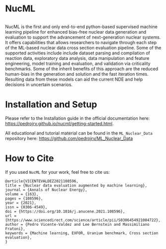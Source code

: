 # NucML

[![<pedrojrv>](https://circleci.com/gh/pedrojrv/nucml.svg?style=svg)](https://app.circleci.com/pipelines/github/pedrojrv/nucml)

NucML is the first and only end-to-end python-based supervised machine learning pipeline for enhanced bias-free nuclear data generation and evaluation to support the advancement of next-generation nuclear systems. It offers capabilities that allows researchers to navigate through each step of the ML-based nuclear data cross section evaluation pipeline. Some of the supported activities include include dataset parsing and compilation of reaction data, exploratory data analysis, data manipulation and feature engineering, model training and evaluation, and validation via criticality benchmarks. Some of the inherit benefits of this approach are the reduced human-bias in the generation and solution and the fast iteration times. Resulting data from these models can aid the current NDE and help decisions in uncertain scenarios.


# Installation and Setup

Please refer to the Installation guide in the official documentation here: https://pedrojrv.github.io/nucml/getting-started.html.

All educational and tutorial material can be found in the `ML_Nuclear_Data` repository here: https://github.com/pedrojrv/ML_Nuclear_Data

# How to Cite

If you used `NucML` for your work, feel free to cite us:

```
@article{VICENTEVALDEZ2021108596,
title = {Nuclear data evaluation augmented by machine learning},
journal = {Annals of Nuclear Energy},
volume = {163},
pages = {108596},
year = {2021},
issn = {0306-4549},
doi = {https://doi.org/10.1016/j.anucene.2021.108596},
url = {https://www.sciencedirect.com/science/article/pii/S0306454921004722},
author = {Pedro Vicente-Valdez and Lee Bernstein and Massimiliano Fratoni},
keywords = {Machine learning, EXFOR, Uranium benchmark, Cross section evaluation},
}
```

<!--
```
Vicente-Valdez, P., Bernstein, L., & Fratoni, M. (2021). NucML: Python Package for ML-based Nuclear Data Cross Section Evaluations. ANS Annual Meeting. (SUBMITTED AND ACCEPTED)
``` -->
